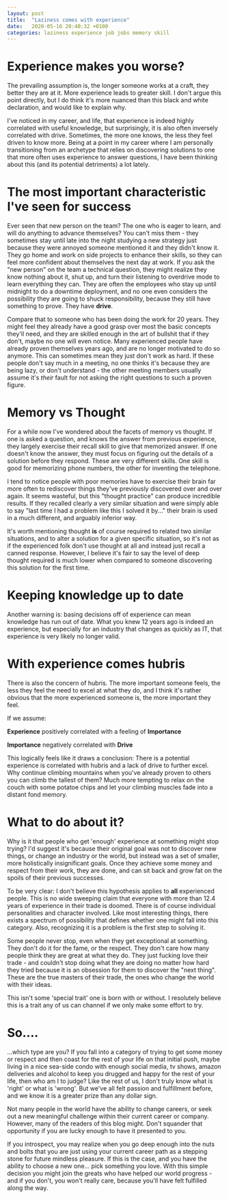 ```yaml
---
layout: post
title:  "Laziness comes with experience"
date:   2020-05-16 20:40:32 +0100
categories: laziness experience job jobs memory skill
---
```


# Experience makes you worse?

The prevailing assumption is, the longer someone works at a craft, they better they are at it. More experience leads to greater skill. I don't argue this point directly, but I do think it's more nuanced than this black and white declaration, and would like to explain why. 

I've noticed in my career, and life, that experience is indeed highly correlated with useful knowledge, but surprisingly, it is also often inversely correlated with drive. Sometimes, the more one knows, the less they feel driven to know more. Being at a point in my career where I am personally transitioning from an archetype that relies on discovering solutions to one that more often uses experience to answer questions, I have been thinking about this (and its potential detriments) a lot lately. 

# The most important characteristic I've seen for success

Ever seen that new person on the team? The one who is eager to learn, and will do anything to advance themselves? You can't miss them - they sometimes stay until late into the night studying a new strategy just because they were annoyed someone mentioned it and they didn't know it. They go home and work on side projects to enhance their skills, so they can feel more confident about themselves the next day at work. If you ask the "new person" on the team a technical question, they might realize they know nothing about it, shut up, and turn their listening to overdrive mode to learn everything they can. They are often the employees who stay up until midnight to do a downtime deployment, and no one even considers the possibility they are going to shuck responsibility, because they still have something to prove. They have **drive**.

Compare that to someone who has been doing the work for 20 years. They might feel they already have a good grasp over most the basic concepts they'll need, and they are skilled enough in the art of bullshit that if they don't, maybe no one will even notice. Many experienced people have already proven themselves years ago, and are no longer motivated to do so anymore. This can sometimes mean they just don't work as hard. If these people don't say much in a meeting, no one thinks it's because they are being lazy, or don't understand - the other meeting members usually assume it's *their* fault for not asking the right questions to such a proven figure.

# Memory vs Thought

For a while now I've wondered about the facets of memory vs thought. If one is asked a question, and knows the answer from previous experience, they largely exercise their recall skill to give that memorized answer. If one doesn't know the answer, they must focus on figuring out the details of a solution before they respond. These are very different skills. One skill is good for memorizing phone numbers, the other for inventing the telephone.

I tend to notice people with poor memories have to exercise their brain far more often to rediscover things they've previously discovered over and over again. It seems wasteful, but this "thought practice" can produce incredible results. If they recalled clearly a very similar situation and were simply able to say "last time I had a problem like this I solved it by..." their brain is used in a much different, and arguably inferior way.

It's worth mentioning thought **is** of course required to related two similar situations, and to alter a solution for a given specific situation, so it's not as if the experienced folk don't use thought at all and instead just recall a canned response. However, I believe it's fair to say the level of deep thought required is much lower when compared to someone discovering this solution for the first time.

# Keeping knowledge up to date

Another warning is: basing decisions off of experience can mean knowledge has run out of date. What you knew 12 years ago is indeed an experience, but especially for an industry that changes as quickly as IT, that experience is very likely no longer valid.

# With experience comes hubris

There is also the concern of hubris. The more important someone feels, the less they feel the need to excel at what they do, and I think it's rather obvious that the more experienced someone is, the more important they feel.

If we assume:

**Experience** positively correlated with a feeling of **Importance**

**Importance** negatively correlated with **Drive**

This logically feels like it draws a conclusion: There is a potential experience is correlated with hubris and a lack of drive to further excel. Why continue climbing mountains when you've already proven to others you can climb the tallest of them? Much more tempting to relax on the couch with some potatoe chips and let your climbing muscles fade into a distant fond memory.

# What to do about it?

Why is it that people who get 'enough' experience at something might stop trying? I'd suggest it's because their original goal was not to discover new things, or change an industry or the world, but instead was a set of smaller, more holistically insignificant goals. Once they achieve some money and respect from their work, they are done, and can sit back and grow fat on the spoils of their previous successes.

To be very clear: I don't believe this hypothesis applies to **all** experienced people. This is no wide sweeping claim that everyone with more than 12.4 years of experience in their trade is doomed. There is of course individual personalities and character involved. Like most interesting things, there exists a spectrum of possibility that defines whether one might fall into this category. Also, recognizing it is a problem is the first step to solving it.

Some people never stop, even when they get exceptional at something. They don't do it for the fame, or the respect. They don't care how many people think they are great at what they do. They just fucking love their trade - and couldn't stop doing what they are doing no matter how hard they tried because it is an obsession for them to discover the "next thing". These are the true masters of their trade, the ones who change the world with their ideas.

This isn't some 'special trait' one is born with or without. I resolutely believe this is a trait any of us can channel if we only make some effort to try.

# So....

...which type are you? If you fall into a category of trying to get some money or respect and then coast for the rest of your life on that initial push, maybe living in a nice sea-side condo with enough social media, tv shows, amazon deliveries and alcohol to keep you drugged and happy for the rest of your life, then who am I to judge? Like the rest of us, I don't truly know what is 'right' or what is 'wrong'. But we've all felt passion and fulfillment before, and we know it is a greater prize than any dollar sign.

Not many people in the world have the ability to change careers, or seek out a new meaningful challenge within their current career or company. However, many of the readers of this blog might. Don't squander that opportunity if you are lucky enough to have it presented to you.

If you introspect, you may realize when you go deep enough into the nuts and bolts that you are just using your current career path as a stepping stone for future mindless pleasure. If this is the case, and you have the ability to choose a new one... pick something you love. With this simple decision you might join the greats who have helped our world progress - and if you don't, you won't really care, because you'll have felt fulfilled along the way.

